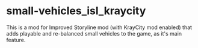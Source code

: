 # small-vehicles_isl_kraycity
This is a mod for Improved Storyline mod (with KrayCity mod enabled) that adds playable and re-balanced small vehicles to the game, as it's main feature.
